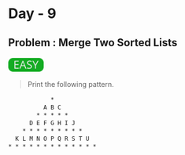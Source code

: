 # Day - 9

## Problem : Merge Two Sorted Lists

<img src="../.assets/easy.png" height="30px">

> Print the following pattern.

```
            *
          A B C
        * * * * *
      D E F G H I J
    * * * * * * * * *
  K L M N O P Q R S T U
* * * * * * * * * * * * *
```
